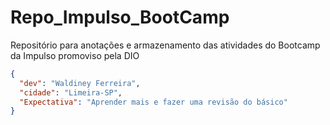 # Repo_Impulso_BootCamp

Repositório para anotações e armazenamento das atividades do Bootcamp da Impulso promoviso pela DIO

```json
{
  "dev": "Waldiney Ferreira",
  "cidade": "Limeira-SP",
  "Expectativa": "Aprender mais e fazer uma revisão do básico"
}
```
